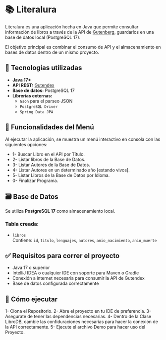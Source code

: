 # 📚 Literalura

Literalura es una aplicación hecha en Java que permite consultar información de libros a través de la API de [Gutenberg](https://gutendex.com/), guardarlos en una base de datos local (PostgreSQL 17).  

El objetivo principal es combinar el consumo de API y el almacenamiento en bases de datos dentro de un mismo proyecto.


## 🧰 Tecnologías utilizadas
- **Java 17+**
- **API REST:** [Gutendex](https://gutendex.com/)
- **Base de datos:** PostgreSQL 17
- **Librerías externas:**
  - `Gson` para el parseo JSON
  - `PostgreSQL Driver `
  - `Spring Data JPA`


## 🧪 Funcionalidades del Menú
Al ejecutar la aplicación, se muestra un menú interactivo en consola con las siguientes opciones:
- 1- Buscar Libro en el API por Título.
- 2- Listar libros de la Base de Datos.
- 3- Listar Autores de la Base de Datos.
- 4- Listar Autores en un determinado año [estando vivos].
- 5- Listar Libros de la Base de Datos por Idioma.
- 0- Finalizar Programa.

## 🗃️ Base de Datos
Se utiliza **PostgreSQL 17** como almacenamiento local.

### Tabla creada:
- `libros`  
  Contiene: `id`, `titulo`, `lenguajes`, `autores`, `anio_nacimiento`, `anio_muerte`

## ✅ Requisitos para correr el proyecto
- Java 17 o superior  
- IntelliJ IDEA o cualquier IDE con soporte para Maven o Gradle  
- Conexión a internet necesaria para consumir la API de Gutendex 
- Base de datos configurada correctamente  

## 🚀 Cómo ejecutar
  1- Clona el Repositorio.
  2- Abre el proyecto en tu IDE de preferencia.
  3- Asegurate de tener las dependencias necesarias.
  4- Dentro de la Clase LibroDB, cambie las confiduraciones necesarias para hacer la conexión de la API correctamente.
  5- Ejecute el archivo Demo para hacer uso del Proyecto.
